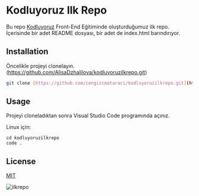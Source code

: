 # Kodluyoruz Ilk Repo

Bu repo [Kodluyoruz](https://www.kodluyoruz.org) Front-End Eğitiminde oluşturduğumuz ilk repo. İçerisinde bir adet README dosyası, bir adet de index.html barındırıyor.

## Installation

Öncelikle projeyi clonelayın. (https://github.com/AlisaDzhalilova/kodluyoruzilkrepo.git)

```bash
git clone [https://github.com/cengizcmataraci/kodluyoruzilkrepo.git](https://github.com/AlisaDzhalilova/kodluyoruzilkrepo.git)
```

## Usage

Projeyi cloneladıktan sonra Visual Studio Code programında açınız.

Linux için:
```linux
cd kodluyoruzilkrepo
code .
```

## License
[MIT](https://choosealicense.com/licenses/mit/)

![ilkrepo](https://user-images.githubusercontent.com/87485196/170874106-bd9a4756-a8e2-4b94-8396-3241c6ae0b1b.png)
